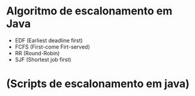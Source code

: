 # Algoritmo de escalonamento em Java
* EDF (Earliest deadline first) 
* FCFS (First-come Firt-served) 
* RR (Round-Robin) 
* SJF (Shortest job first) 
# (Scripts de escalonamento em java)
